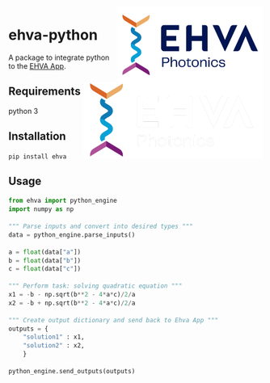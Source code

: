 <img src="./docs/EHVA_LOGO_complet-dark -- trimmed.png#gh-light-mode-only" align="right" height="150"/>
<img src="./docs/EHVA_LOGO_complet-light -- trimmed.png#gh-dark-mode-only" align="right" height="150"/>

# ehva-python

A package to integrate python to the [EHVA App](https://ehva.ca).

## Requirements
python 3

## Installation
`pip install ehva`

## Usage
```python
from ehva import python_engine
import numpy as np

""" Parse inputs and convert into desired types """
data = python_engine.parse_inputs()

a = float(data["a"])
b = float(data["b"])
c = float(data["c"])

""" Perform task: solving quadratic equation """
x1 = -b - np.sqrt(b**2 - 4*a*c)/2/a
x2 = -b + np.sqrt(b**2 - 4*a*c)/2/a

""" Create output dictionary and send back to Ehva App """
outputs = {
    "solution1" : x1,
    "solution2" : x2,
    }

python_engine.send_outputs(outputs)

```
